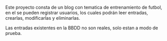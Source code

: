 Este proyecto consta de un blog con tematica de entrenamiento de futbol,
en el se pueden registrar usuarios, los cuales podrán leer entradas, crearlas, modificarlas y eliminarlas.

Las entradas existentes en la BBDD no son reales, solo estan a modo de prueba.
